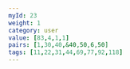 ```yaml
---
myId: 23
weight: 1
category: user
value: [83,4,1,1]
pairs: [1,30,40,&40,50,6,50]
tags: [11,22,31,44,69,77,92,118]
---
```

